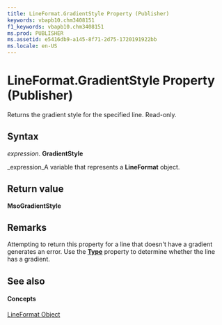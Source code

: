 ```yaml
---
title: LineFormat.GradientStyle Property (Publisher)
keywords: vbapb10.chm3408151
f1_keywords: vbapb10.chm3408151
ms.prod: PUBLISHER
ms.assetid: e5416db9-a145-8f71-2d75-1720191922bb
ms.locale: en-US
---
```



# LineFormat.GradientStyle Property (Publisher)

Returns the gradient style for the specified line. Read-only.


## Syntax

 _expression_. **GradientStyle**

 _expression_A variable that represents a  **LineFormat** object.


## Return value

 **MsoGradientStyle**


## Remarks

Attempting to return this property for a line that doesn't have a gradient generates an error. Use the  **[Type](lineformat.type-property-publisher.md)** property to determine whether the line has a gradient.


## See also


#### Concepts


 [LineFormat Object](lineformat-object-publisher.md)

